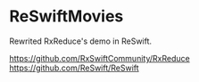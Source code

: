 # ReSwiftMovies

Rewrited RxReduce's demo in ReSwift.

https://github.com/RxSwiftCommunity/RxReduce
https://github.com/ReSwift/ReSwift
